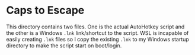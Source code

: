 # Caps to Escape

This directory contains two files. One is the actual AutoHotkey script and the other is a Windows `.lnk` link/shortcut to the script. WSL is incapable of easily creating `.lnk` files so I copy the existing `.lnk` to my Windows startup directory to make the script start on boot/login.
